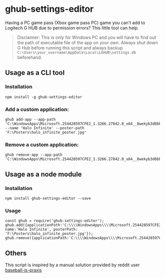 # ghub-settings-editor

Having a PC game pass (Xbox game pass PC) game you can't add to Logitech G HUB due to permission errors? This little tool can help. 

> Disclaimer: This is only for Windows PC and you will have to find out the path of executable file of the app on your own. Always shut down G Hub before running this script and always backup `C:\Users\your_username\AppData\Local\LGHUB\settings.db` beforehand.


## Usage as a CLI tool

### Installation

```
npm install -g ghub-settings-editor
```

### Add a custom application:
```
ghub add-app --app-path 'C:\WindowsApps\Microsoft.254428597CFE2_1.3266.27842.0_x64__8wekyb3d8bbwe\HaloInfinite.exe' --name 'Halo Infinite' --poster-path 'F:\Posters\halo_infinite_poster.jpg'
```

### Remove a custom application:
```
ghub remove-app --app-path 'C:\WindowsApps\Microsoft.254428597CFE2_1.3266.27842.0_x64__8wekyb3d8bbwe\HaloInfinite.exe'
```

## Usage as a node module
### Installation

```
npm install ghub-settings-editor --save
```

### Usage
```node
const ghub = require('ghub-settings-editor');
ghub.add({applicationPath:'C:\\\\WindowsApps\\\\Microsoft.254428597CFE2_1.3266.27842.0_x64__8wekyb3d8bbwe\\\\HaloInfinite.exe', name:'Halo Infinite', posterPath: 'F:\Posters\halo_infinite_poster.jpg'});
ghub.remove({applicationPath:'C:\\\\WindowsApps\\\\Microsoft.254428597CFE2_1.3266.27842.0_x64__8wekyb3d8bbwe\\\\HaloInfinite.exe'});
```

## Others

This script is inspired by a manual solution provided by reddit user [baseball-is-praxis
](https://www.reddit.com/r/LogitechG/comments/qdab4s/comment/hi341nm/)